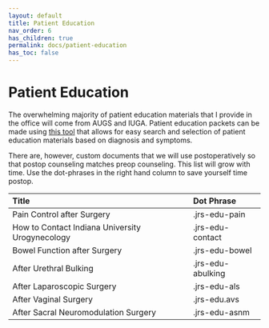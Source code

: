 ```yaml
---
layout: default
title: Patient Education
nav_order: 6
has_children: true
permalink: docs/patient-education
has_toc: false
---
```


# Patient Education

The overwhelming majority of patient education materials that I provide in the office will come from AUGS and IUGA. Patient education packets can be made using [this tool](https://combine-hn09br920-jryanstewart.vercel.app/) that allows for easy search and selection of patient education materials based on diagnosis and symptoms.

There are, however, custom documents that we will use postoperatively so that postop counseling matches preop counseling. This list will grow with time. Use the dot-phrases in the right hand column to save yourself time postop.

|Title|Dot Phrase|
|:----|:---------|
|Pain Control after Surgery|.jrs-edu-pain|
|How to Contact Indiana University Urogynecology|.jrs-edu-contact|
|Bowel Function after Surgery|.jrs-edu-bowel|
|After Urethral Bulking|.jrs-edu-abulking|
|After Laparoscopic Surgery|.jrs-edu-als|
|After Vaginal Surgery|.jrs-edu.avs|
|After Sacral Neuromodulation Surgery|.jrs-edu-asnm|
